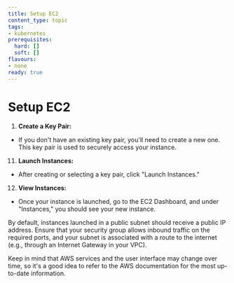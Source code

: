 ```yaml
---
title: Setup EC2
content_type: topic
tags:
- kubernetes
prerequisites:
  hard: []
  soft: []
flavours:
- none
ready: true
---
```


# Setup EC2

1. **Create a Key Pair:**

* If you don't have an existing key pair, you'll need to create a new one. This key pair is used to securely access your instance.

11. **Launch Instances:**

* After creating or selecting a key pair, click "Launch Instances."

12. **View Instances:**

* Once your instance is launched, go to the EC2 Dashboard, and under "Instances," you should see your new instance.

By default, instances launched in a public subnet should receive a public IP address. Ensure that your security group allows inbound traffic on the required ports, and your subnet is associated with a route to the internet (e.g., through an Internet Gateway in your VPC).

Keep in mind that AWS services and the user interface may change over time, so it's a good idea to refer to the AWS documentation for the most up-to-date information.
